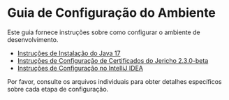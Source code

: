 # Guia de Configuração do Ambiente

Este guia fornece instruções sobre como configurar o ambiente de desenvolvimento.

- [Instruções de Instalação do Java 17](README_1.md)
- [Instruções de Configuração de Certificados do Jericho 2.3.0-beta](README_2.md)
- [Instruções de Configuração no IntelliJ IDEA](README_3.md)

Por favor, consulte os arquivos individuais para obter detalhes específicos sobre cada etapa de configuração.


